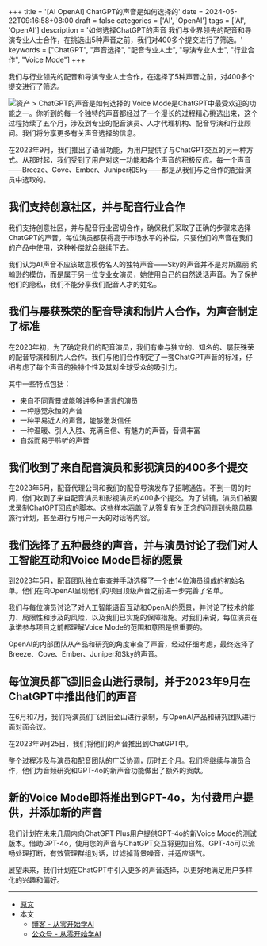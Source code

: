 +++
title = '[AI OpenAI] ChatGPT的声音是如何选择的'
date = 2024-05-22T09:16:58+08:00
draft = false
categories = ['AI', 'OpenAI']
tags = ['AI', 'OpenAI']
description = '如何选择ChatGPT的声音 我们与业界领先的配音和导演专业人士合作，在挑选出5种声音之前，我们对400多个提交进行了筛选。'
keywords = ["ChatGPT", "声音选择", "配音专业人士", "导演专业人士", "行业合作", "Voice Mode"]
+++

我们与行业领先的配音和导演专业人士合作，在选择了5种声音之前，对400多个提交进行了筛选。

![资产 > ChatGPT的声音是如何选择的](https://images.ctfassets.net/kftzwdyauwt9/4dzZOfYrHYXxeTJcgfhH29/5fcafe2f0fa3e44cebcadb43b16da02a/safety-blog-cover-06.jpg?w=1920&q=90&fm=webp)
Voice Mode是ChatGPT中最受欢迎的功能之一。你听到的每一个独特的声音都经过了一个漫长的过程精心挑选出来，这个过程持续了五个月，涉及到专业的配音演员、人才代理机构、配音导演和行业顾问。我们将分享更多有关声音选择的信息。

在2023年9月，我们推出了语音功能，为用户提供了与ChatGPT交互的另一种方式。从那时起，我们受到了用户对这一功能和各个声音的积极反应。每一个声音——Breeze、Cove、Ember、Juniper和Sky——都是从我们与之合作的配音演员中选取的。

## 我们支持创意社区，并与配音行业合作
我们支持创意社区，并与配音行业密切合作，确保我们采取了正确的步骤来选择ChatGPT的声音。每位演员都获得高于市场水平的补偿，只要他们的声音在我们的产品中使用，这种补偿就会继续下去。

我们认为AI声音不应该故意模仿名人的独特声音——Sky的声音并不是对斯嘉丽·约翰逊的模仿，而是属于另一位专业女演员，她使用自己的自然说话声音。为了保护他们的隐私，我们不能分享我们配音人才的姓名。

## 我们与屡获殊荣的配音导演和制片人合作，为声音制定了标准
在2023年初，为了确定我们的配音演员，我们有幸与独立的、知名的、屡获殊荣的配音导演和制片人合作。我们与他们合作制定了一套ChatGPT声音的标准，仔细考虑了每个声音的独特个性及其对全球受众的吸引力。

其中一些特点包括：

- 来自不同背景或能够讲多种语言的演员
- 一种感觉永恒的声音
- 一种平易近人的声音，能够激发信任
- 一种温暖、引人入胜、充满自信、有魅力的声音，音调丰富
- 自然而易于聆听的声音

## 我们收到了来自配音演员和影视演员的400多个提交
在2023年5月，配音代理公司和我们的配音导演发布了招聘通告。不到一周的时间，他们收到了来自配音演员和影视演员的400多个提交。为了试镜，演员们被要求录制ChatGPT回应的脚本。这些样本涵盖了从答复有关正念的问题到头脑风暴旅行计划，甚至进行与用户一天的对话等内容。

## 我们选择了五种最终的声音，并与演员讨论了我们对人工智能互动和Voice Mode目标的愿景
到2023年5月，配音团队独立审查并手动选择了一个由14位演员组成的初始名单。他们在向OpenAI呈现他们的项目顶级声音之前进一步完善了名单。

我们与每位演员讨论了对人工智能语音互动和OpenAI的愿景，并讨论了技术的能力、局限性和涉及的风险，以及我们已实施的保障措施。对我们来说，每位演员在承诺参与项目之前都理解Voice Mode的范围和意图是很重要的。

OpenAI的内部团队从产品和研究的角度审查了声音，经过仔细考虑，最终选择了Breeze、Cove、Ember、Juniper和Sky的声音。

## 每位演员都飞到旧金山进行录制，并于2023年9月在ChatGPT中推出他们的声音
在6月和7月，我们将演员们飞到旧金山进行录制，与OpenAI产品和研究团队进行面对面会议。

在2023年9月25日，我们将他们的声音推出到ChatGPT中。

整个过程涉及与演员和配音团队的广泛协调，历时五个月。我们将继续与演员合作，他们为音频研究和GPT-4o的新声音功能做出了额外的贡献。

## 新的Voice Mode即将推出到GPT-4o，为付费用户提供，并添加新的声音
我们计划在未来几周内向ChatGPT Plus用户提供GPT-4o的新Voice Mode的测试版本。借助GPT-4o，使用您的声音与ChatGPT交互将更加自然。GPT-4o可以流畅处理打断，有效管理群组对话，过滤掉背景噪音，并适应语气。

展望未来，我们计划在ChatGPT中引入更多的声音选择，以更好地满足用户多样化的兴趣和偏好。

---

- [原文](https://openai.com/index/how-the-voices-for-chatgpt-were-chosen/)
- 本文
    - [博客 - 从零开始学AI](https://blog.aihub2022.top/post/ai-openai-how-the-voices-for-chatgpt-were-chosen/)
    - [公众号 - 从零开始学AI](https://mp.weixin.qq.com/s?__biz=MzA3MDIyNTgzNA==&mid=2649977207&idx=1&sn=046ffda1477b7d60485d9b6e583ce1f3&chksm=86c7cbb2b1b042a412b790c28071f879d67167ee94a639798677f3c930bb60413caf5ecc081a#rd)
    <!-- - [CSDN - 从零开始学AI](...) -->
    <!-- - [掘金 - 从零开始学AI](...) -->
    <!-- - [知乎 - 从零开始学AI](...) -->
    <!-- - [阿里云 - 从零开始学AI](...) -->
    <!-- - [腾讯云 - 从零开始学AI](...) -->
